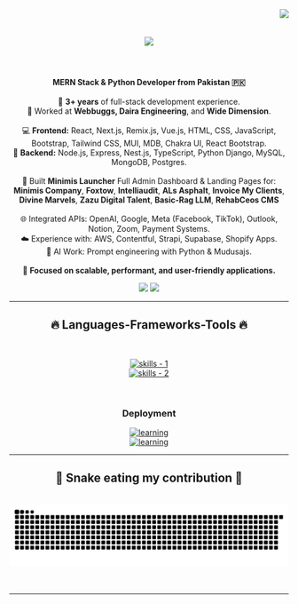 <!-- profile view count -->
<img align="right" src="https://komarev.com/ghpvc/?username=sohaibamjad169">

<!-- introduction -->
<h1 align="center">
  <a href="https://git.io/typing-svg">
    <img src="https://readme-typing-svg.herokuapp.com/?lines=Hi+There!+👋;+Myself+Sohaib+Amjad!;&center=true&font=Righteous&size=35">
  </a>
</h1>

<br />

<p align="center">
  <strong>MERN Stack & Python Developer from Pakistan 🇵🇰</strong><br><br>
  💼 <strong>3+ years</strong> of full-stack development experience.<br>
  🏢 Worked at <strong>Webbuggs, Daira Engineering</strong>, and <strong>Wide Dimension</strong>.<br><br>
  💻 <strong>Frontend:</strong> React, Next.js, Remix.js, Vue.js, HTML, CSS, JavaScript, Bootstrap, Tailwind CSS, MUI, MDB, Chakra UI, React Bootstrap.<br>
  🔧 <strong>Backend:</strong> Node.js, Express, Nest.js, TypeScript, Python Django, MySQL, MongoDB, Postgres.<br><br>
  🔨 Built <strong>Minimis Launcher</strong> Full Admin Dashboard & Landing Pages for:<br>
  <strong>Minimis Company</strong>, <strong>Foxtow</strong>, <strong>Intelliaudit</strong>, <strong>ALs Asphalt</strong>, <strong>Invoice My Clients</strong>, <strong>Divine Marvels</strong>, <strong>Zazu Digital Talent</strong>, <strong>Basic-Rag LLM</strong>, <strong>RehabCeos CMS</strong><br><br>
  🌐 Integrated APIs: OpenAI, Google, Meta (Facebook, TikTok), Outlook, Notion, Zoom, Payment Systems.<br>
  ☁️ Experience with: AWS, Contentful, Strapi, Supabase, Shopify Apps.<br>
  🤖 AI Work: Prompt engineering with Python & Mudusajs.<br><br>
  🎯 <strong>Focused on scalable, performant, and user-friendly applications.</strong>
</p>

<!-- social handles -->
<div align="center"> 
  <!-- gmail -->
  <a href="mailto:sohaibamjad2524@gmail.com"><img src="https://img.shields.io/badge/-Gmail-%23333?style=for-the-badge&logo=gmail&logoColor=white" target="_blank"></a>
  <!-- linkedin -->
  <a href="https://www.linkedin.com/in/code-with-sohaib169/" target="_blank"><img src="https://img.shields.io/badge/-LinkedIn-%230077B5?style=for-the-badge&logo=linkedin&logoColor=white" target="_blank"></a> 
</div>

<hr />
<!-- skills -->
<h2 align="center">🔥 Languages-Frameworks-Tools 🔥</h2>
<br />
<p align="center">
  <a href="https://skillicons.dev">
      <!-- first row -->
      <picture>
          <source media="(prefers-color-scheme: dark)" srcset="https://skillicons.dev/icons?i=nextjs%2Creact%2Cgit%2Chtml%2Ccss%2Cjavascript%2Cts%2Ctailwind%2Cfigma%2Cthreejs&theme=dark" />
<source media="(prefers-color-scheme: light), (prefers-color-scheme: no-preference)" srcset="https://skillicons.dev/icons?i=nextjs%2Creact%2Cgit%2Chtml%2Ccss%2Cjavascript%2Cts%2Ctailwind%2Cfigma%2Cthreejs&theme=light" />
          <img src="https://skillicons.dev/icons?i=nextjs%2Creact%2Cgit%2Chtml%2Ccss%2Cjavascript%2Cts%2Ctailwind%2Cfigma%2Cthreejs&theme=light" alt="skills - 1" />
        </picture>
          <br />
          <!-- second row -->
          <picture>
            <source media="(prefers-color-scheme: dark)" srcset="https://skillicons.dev/icons?i=nodejs%2Cexpress%2Cmongodb%2Cmysql%2Cpostgres%2Credux%2Cprisma%2Cfirebase%2Csupabase&theme=dark" />
            <source media="(prefers-color-scheme: light), (prefers-color-scheme: no-preference)" srcset="https://skillicons.dev/icons?i=nodejs%2Cexpress%2Cmongodb%2Cmysql%2Cpostgres%2Credux%2Cprisma%2Cfirebase%2Csupabase&theme=light" />
            <img src="https://skillicons.dev/icons?i=nodejs%2Cexpress%2Cmongodb%2Cmysql%2Cpostgres%2Credux%2Cprisma%2Cfirebase%2Csupabase&theme=light" alt="skills - 2" />
        </picture>

  </a>
</p>
<br />

<!-- deployment -->
<h3 align="center">Deployment</h3>
<p align="center">
  <a href="https://skillicons.dev">
      <picture>
          <source media="(prefers-color-scheme: dark)" srcset='https://skillicons.dev/icons?i=planetscale%2Cvercel%2Cnetlify&theme=dark' />
          <source media="(prefers-color-scheme: light), (prefers-color-scheme: no-preference)" srcset='https://skillicons.dev/icons?i=planetscale%2Cvercel%2Cnetlify&theme=light' />
          <img src='https://skillicons.dev/icons?i=planetscale%2Cvercel%2Cnetlify' alt="learning" />
        </picture>
  </a>
<br />
<a href="https://www.logalert.app">
  <img src='https://img.shields.io/badge/Log-Alert-ca3e54?labelColor=5512ca&style=for-the-badge' alt="learning" />
</a>
</p>
<hr />

<!-- snake graph -->
<div align="center">
  <h2>🐍 Snake eating my contribution 🐍</h2>
  <br />
  <picture>
  <source media="(prefers-color-scheme: dark)" srcset="https://raw.githubusercontent.com/SohaibAmjad169/sohaibamjad169/output/github-contribution-grid-snake-dark.svg" />
  <source media="(prefers-color-scheme: light), (prefers-color-scheme: no-preference)" srcset="https://raw.githubusercontent.com/SohaibAmjad169/sohaibamjad169/output/github-contribution-grid-snake.svg" />
  <img src="https://raw.githubusercontent.com/SohaibAmjad169/sohaibamjad169/output/github-contribution-grid-snake.svg" alt="GitHub Contribution Snake" />
</picture>
  <br />
  <br />
  <br />
</div>

  <hr />

